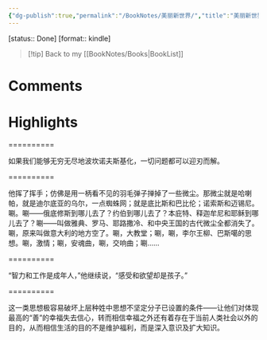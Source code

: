 ```yaml
---
{"dg-publish":true,"permalink":"/BookNotes/美丽新世界/","title":"美丽新世界","noteIcon":""}
---
```


[status:: Done]
[format:: kindle]

>[!tip] Back to my [[BookNotes/Books\|BookList]]

# Comments

# Highlights

==========

如果我们能够无穷无尽地波坎诺夫斯基化，一切问题都可以迎刃而解。

==========

他挥了挥手；仿佛是用一柄看不见的羽毛弹子掸掉了一些微尘。那微尘就是哈喇帕，就是迪尔底亚的乌尔，一点蜘蛛网；就是底比斯和巴比伦；诺索斯和迈锡尼。唰。唰――俄底修斯到哪儿去了？约伯到哪儿去了？本庇特、释迦牟尼和耶稣到哪儿去了？唰――叫做雅典、罗马、耶路撒冷、和中央王国的古代微尘全都消失了。唰，原来叫做意大利的地方空了。唰，大教堂；唰，唰，李尔王柳、巴斯噶的思想。唰，激情；唰，安魂曲，唰，交响曲；唰……

==========

“智力和工作是成年人，”他继续说，“感受和欲望却是孩子。”

==========

这一类思想极容易破坏上层种姓中思想不坚定分子已设置的条件――让他们对体现最高的“善”的幸福失去信心，转而相信幸福之外还有着存在于当前人类社会以外的目的，从而相信生活的目的不是维护福利，而是深入意识及扩大知识。